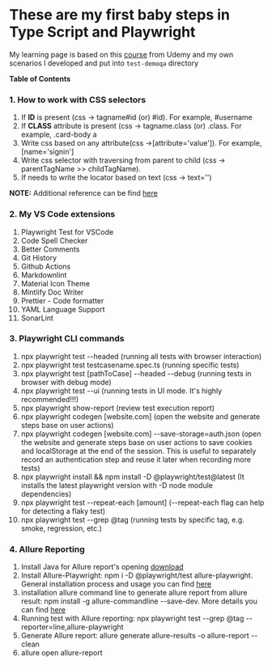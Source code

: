 # These are my first baby steps in Type Script and Playwright

My learning page is based on this [course](https://softserve.udemy.com/course/playwright-tutorials-automation-testing) from Udemy and my own scenarios I developed and put into `test-demoqa` directory

**Table of Contents**

### 1. How to work with CSS selectors

1. If **ID** is present (css -> tagname#id (or) #id). For example, #username
2. If **CLASS** attribute is present (css -> tagname.class (or) .class. For example, .card-body a
3. Write css based on any attribute(css ->[attribute='value']). For example, [name='signin']
4. Write css selector with traversing from parent to child (css -> parentTagName >> childTagName).
5. If needs to write the locator based on text (css -> text='')

**NOTE:** Additional reference can be find [here](https://css.in.ua/css/selectors)

### 2. My VS Code extensions

1. Playwright Test for VSCode
2. Code Spell Checker
3. Better Comments
4. Git History
5. Github Actions
6. Markdownlint
7. Material Icon Theme
8. Mintlify Doc Writer
9. Prettier - Code formatter
10. YAML Language Support
11. SonarLint

### 3. Playwright CLI commands

1. npx playwright test --headed (running all tests with browser interaction)
2. npx playwright test testcasename.spec.ts (running specific tests)
3. npx playwright test [pathToCase] --headed --debug (running tests in browser with debug mode)
4. npx playwright test --ui (running tests in UI mode. It's highly recommended!!!)
5. npx playwright show-report (review test execution report)
6. npx playwright codegen [website.com] (open the website and generate steps base on user actions)
7. npx playwright codegen [website.com] --save-storage=auth.json (open the website and generate steps base on user actions to save cookies and localStorage at the end of the session. This is useful to separately record an authentication step and reuse it later when recording more tests)
8. npx playwright install && npm install -D @playwright/test@latest (It installs the latest playwright version with -D node module dependencies)
9. npx playwright test --repeat-each [amount] (--repeat-each flag can help for detecting a flaky test)
10. npx playwright test --grep @tag (running tests by specific tag, e.g. smoke, regression, etc.)

### 4. Allure Reporting

1. Install Java for Allure report's opening [download](https://www.oracle.com/de/java/technologies/downloads/)
2. Install Allure-Playwright: npm i -D @playwright/test allure-playwright. General installation process and usage you can find [here](https://www.npmjs.com/package/allure-playwright?activeTab=readme)
3. installation allure command line to generate allure report from allure result: npm install -g allure-commandline --save-dev. More details you can find [here](https://www.npmjs.com/package/allure-commandline)
4. Running test with Allure reporting: npx playwright test --grep @tag --reporter=line,allure-playwright
5. Generate Allure report: allure generate allure-results -o allure-report --clean
6. allure open allure-report
